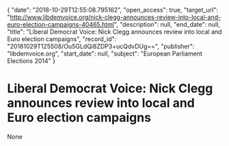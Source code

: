 {
  "date": "2018-10-29T12:55:08.795162", 
  "open_access": true, 
  "target_url": "http://www.libdemvoice.org/nick-clegg-announces-review-into-local-and-euro-election-campaigns-40465.html", 
  "description": null, 
  "end_date": null, 
  "title": "Liberal Democrat Voice: Nick Clegg announces review into local and Euro election campaigns", 
  "record_id": "20181029T125508/Ou5GLdQi8ZDP3+ucQdvDUg==", 
  "publisher": "libdemvoice.org", 
  "start_date": null, 
  "subject": "European Parliament Elections 2014"
}

# Liberal Democrat Voice: Nick Clegg announces review into local and Euro election campaigns

None